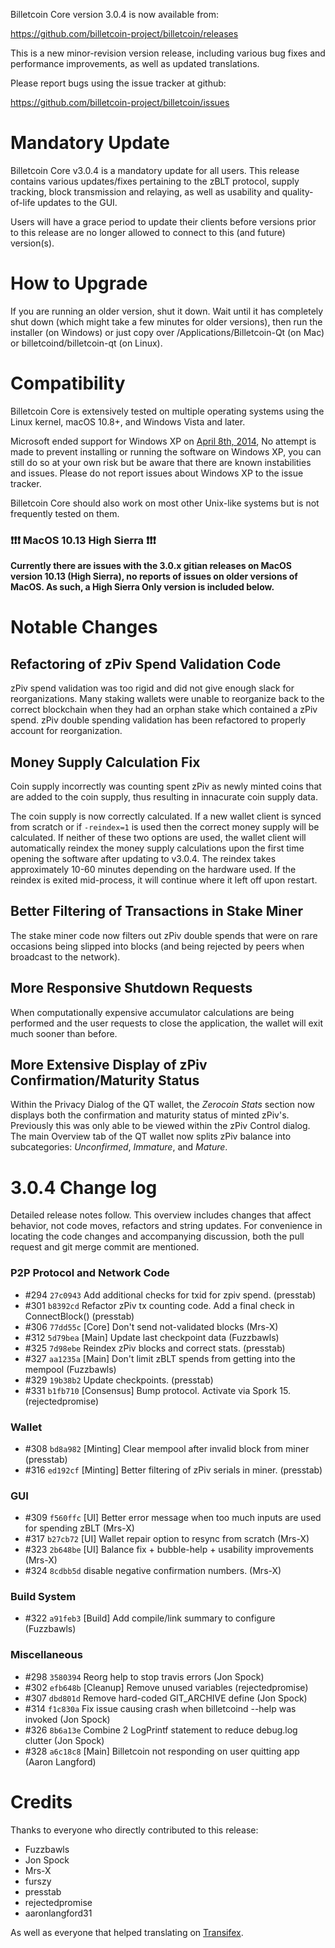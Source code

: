 Billetcoin Core version 3.0.4 is now available from:

  <https://github.com/billetcoin-project/billetcoin/releases>

This is a new minor-revision version release, including various bug fixes and
performance improvements, as well as updated translations.

Please report bugs using the issue tracker at github:

  <https://github.com/billetcoin-project/billetcoin/issues>


Mandatory Update
==============

Billetcoin Core v3.0.4 is a mandatory update for all users. This release contains various updates/fixes pertaining to the zBLT protocol, supply tracking, block transmission and relaying, as well as usability and quality-of-life updates to the GUI.

Users will have a grace period to update their clients before versions prior to this release are no longer allowed to connect to this (and future) version(s).


How to Upgrade
==============

If you are running an older version, shut it down. Wait until it has completely shut down (which might take a few minutes for older versions), then run the installer (on Windows) or just copy over /Applications/Billetcoin-Qt (on Mac) or billetcoind/billetcoin-qt (on Linux).


Compatibility
==============

Billetcoin Core is extensively tested on multiple operating systems using
the Linux kernel, macOS 10.8+, and Windows Vista and later.

Microsoft ended support for Windows XP on [April 8th, 2014](https://www.microsoft.com/en-us/WindowsForBusiness/end-of-xp-support),
No attempt is made to prevent installing or running the software on Windows XP, you
can still do so at your own risk but be aware that there are known instabilities and issues.
Please do not report issues about Windows XP to the issue tracker.

Billetcoin Core should also work on most other Unix-like systems but is not
frequently tested on them.

### :exclamation::exclamation::exclamation: MacOS 10.13 High Sierra :exclamation::exclamation::exclamation:

**Currently there are issues with the 3.0.x gitian releases on MacOS version 10.13 (High Sierra), no reports of issues on older versions of MacOS. As such, a High Sierra Only version is included below.**


Notable Changes
===============

Refactoring of zPiv Spend Validation Code
---------------------
zPiv spend validation was too rigid and did not give enough slack for reorganizations. Many staking wallets were unable to reorganize back to the correct blockchain when they had an orphan stake which contained a zPiv spend. zPiv double spending validation has been refactored to properly account for reorganization.

Money Supply Calculation Fix
---------------------
Coin supply incorrectly was counting spent zPiv as newly minted coins that are added to the coin supply, thus resulting in innacurate coin supply data.

The coin supply is now correctly calculated. If a new wallet client is synced from scratch or if `-reindex=1` is used then the correct money supply will be calculated. If neither of these two options are used, the wallet client will automatically reindex the money supply calculations upon the first time opening the software after updating to v3.0.4. The reindex takes approximately 10-60 minutes depending on the hardware used. If the reindex is exited mid-process, it will continue where it left off upon restart.

Better Filtering of Transactions in Stake Miner
---------------------
The stake miner code now filters out zPiv double spends that were on rare occasions being slipped into blocks (and being rejected by peers when broadcast to the network).

More Responsive Shutdown Requests
---------------------
When computationally expensive accumulator calculations are being performed and the user requests to close the application, the wallet will exit much sooner than before.

More Extensive Display of zPiv Confirmation/Maturity Status
---------------------
Within the Privacy Dialog of the QT wallet, the _Zerocoin Stats_ section now displays both the confirmation and maturity status of minted zPiv's. Previously this was only able to be viewed within the zPiv Control dialog. The main Overview tab of the QT wallet now splits zPiv balance into subcategories: _Unconfirmed_, _Immature_, and _Mature_.

3.0.4 Change log
=================

Detailed release notes follow. This overview includes changes that affect
behavior, not code moves, refactors and string updates. For convenience in locating
the code changes and accompanying discussion, both the pull request and
git merge commit are mentioned.

### P2P Protocol and Network Code
- #294 `27c0943` Add additional checks for txid for zpiv spend. (presstab)
- #301 `b8392cd` Refactor zPiv tx counting code. Add a final check in ConnectBlock() (presstab)
- #306 `77dd55c` [Core] Don't send not-validated blocks (Mrs-X)
- #312 `5d79bea` [Main] Update last checkpoint data (Fuzzbawls)
- #325 `7d98ebe` Reindex zPiv blocks and correct stats. (presstab)
- #327 `aa1235a` [Main] Don't limit zBLT spends from getting into the mempool (Fuzzbawls)
- #329 `19b38b2` Update checkpoints. (presstab)
- #331 `b1fb710` [Consensus] Bump protocol. Activate via Spork 15. (rejectedpromise)

### Wallet
- #308 `bd8a982` [Minting] Clear mempool after invalid block from miner (presstab)
- #316 `ed192cf` [Minting] Better filtering of zPiv serials in miner. (presstab)

### GUI
- #309 `f560ffc` [UI] Better error message when too much inputs are used for spending zBLT (Mrs-X)
- #317 `b27cb72` [UI] Wallet repair option to resync from scratch (Mrs-X)
- #323 `2b648be` [UI] Balance fix + bubble-help + usability improvements (Mrs-X)
- #324 `8cdbb5d` disable negative confirmation numbers. (Mrs-X)

### Build System
- #322 `a91feb3` [Build] Add compile/link summary to configure (Fuzzbawls)

### Miscellaneous
- #298 `3580394` Reorg help to stop travis errors (Jon Spock)
- #302 `efb648b` [Cleanup] Remove unused variables (rejectedpromise)
- #307 `dbd801d` Remove hard-coded GIT_ARCHIVE define (Jon Spock)
- #314 `f1c830a` Fix issue causing crash when billetcoind --help was invoked (Jon Spock)
- #326 `8b6a13e` Combine 2 LogPrintf statement to reduce debug.log clutter (Jon Spock)
- #328 `a6c18c8` [Main] Billetcoin not responding on user quitting app (Aaron Langford)


Credits
=======

Thanks to everyone who directly contributed to this release:
- Fuzzbawls
- Jon Spock
- Mrs-X
- furszy
- presstab
- rejectedpromise
- aaronlangford31

As well as everyone that helped translating on [Transifex](https://www.transifex.com/projects/p/billetcoin-project-translations/).
